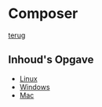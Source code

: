 # Composer

[terug](../README.md)

## Inhoud's Opgave
- [Linux](Linux.md)
- [Windows](Windows.md)
- [Mac](Mac.md)
